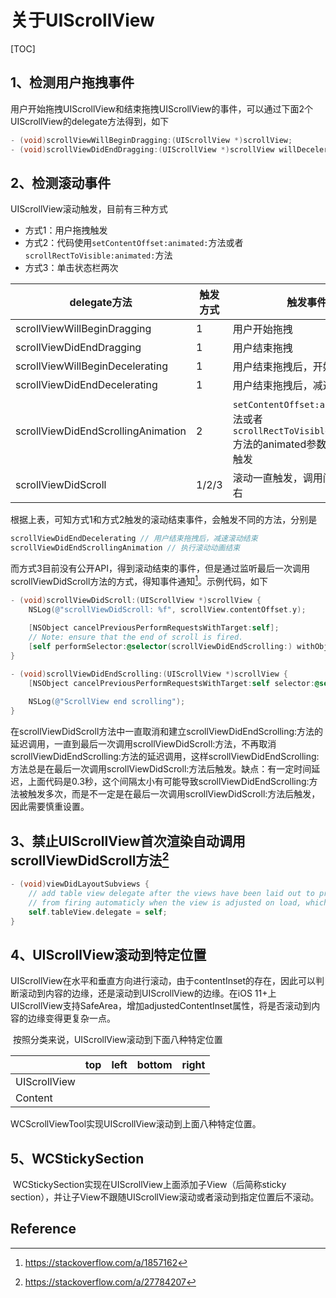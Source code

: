 # 关于UIScrollView

[TOC]

## 1、检测用户拖拽事件

​      用户开始拖拽UIScrollView和结束拖拽UIScrollView的事件，可以通过下面2个UIScrollView的delegate方法得到，如下

```objective-c
- (void)scrollViewWillBeginDragging:(UIScrollView *)scrollView;
- (void)scrollViewDidEndDragging:(UIScrollView *)scrollView willDecelerate:(BOOL)decelerate;
```



## 2、检测滚动事件



UIScrollView滚动触发，目前有三种方式

* 方式1：用户拖拽触发
* 方式2：代码使用`setContentOffset:animated:`方法或者`scrollRectToVisible:animated:`方法
* 方式3：单击状态栏两次



| delegate方法                       | 触发方式 | 触发事件                                                     |
| ---------------------------------- | -------- | ------------------------------------------------------------ |
| scrollViewWillBeginDragging        | 1        | 用户开始拖拽                                                 |
| scrollViewDidEndDragging           | 1        | 用户结束拖拽                                                 |
| scrollViewWillBeginDecelerating    | 1        | 用户结束拖拽后，开始减速滚动                                 |
| scrollViewDidEndDecelerating       | 1        | 用户结束拖拽后，减速滚动结束                                 |
| scrollViewDidEndScrollingAnimation | 2        | `setContentOffset:animated:`方法或者`scrollRectToVisible:animated:`方法的animated参数为YES，才触发 |
| scrollViewDidScroll                | 1/2/3    | 滚动一直触发，调用间隔0.2s左右                               |



根据上表，可知方式1和方式2触发的滚动结束事件，会触发不同的方法，分别是

```objective-c
scrollViewDidEndDecelerating // 用户结束拖拽后，减速滚动结束
scrollViewDidEndScrollingAnimation // 执行滚动动画结束
```



而方式3目前没有公开API，得到滚动结束的事件，但是通过监听最后一次调用scrollViewDidScroll方法的方式，得知事件通知[^1]。示例代码，如下

```objective-c
- (void)scrollViewDidScroll:(UIScrollView *)scrollView {
    NSLog(@"scrollViewDidScroll: %f", scrollView.contentOffset.y);
    
    [NSObject cancelPreviousPerformRequestsWithTarget:self];
    // Note: ensure that the end of scroll is fired.
    [self performSelector:@selector(scrollViewDidEndScrolling:) withObject:_tableView afterDelay:0.3];
}

- (void)scrollViewDidEndScrolling:(UIScrollView *)scrollView {
    [NSObject cancelPreviousPerformRequestsWithTarget:self selector:@selector(scrollViewDidEndScrollingAnimation:) object:_tableView];
    
    NSLog(@"ScrollView end scrolling");
}
```

​      在scrollViewDidScroll方法中一直取消和建立scrollViewDidEndScrolling:方法的延迟调用，一直到最后一次调用scrollViewDidScroll:方法，不再取消scrollViewDidEndScrolling:方法的延迟调用，这样scrollViewDidEndScrolling:方法总是在最后一次调用scrollViewDidScroll:方法后触发。缺点：有一定时间延迟，上面代码是0.3秒，这个间隔太小有可能导致scrollViewDidEndScrolling:方法被触发多次，而是不一定是在最后一次调用scrollViewDidScroll:方法后触发，因此需要慎重设置。





## 3、禁止UIScrollView首次渲染自动调用scrollViewDidScroll方法[^2]



```objective-c
- (void)viewDidLayoutSubviews {
    // add table view delegate after the views have been laid out to prevent scrollViewDidScroll
    // from firing automaticly when the view is adjusted on load, which makes the tab bar disappear 
    self.tableView.delegate = self;
} 
```



## 4、UIScrollView滚动到特定位置

​        UIScrollView在水平和垂直方向进行滚动，由于contentInset的存在，因此可以判断滚动到内容的边缘，还是滚动到UIScrollView的边缘。在iOS 11+上UIScrollView支持SafeArea，增加adjustedContentInset属性，将是否滚动到内容的边缘变得更复杂一点。

​       按照分类来说，UIScrollView滚动到下面八种特定位置

|              | top  | left | bottom | right |
| ------------ | ---- | ---- | ------ | ----- |
| UIScrollView |      |      |        |       |
| Content      |      |      |        |       |

WCScrollViewTool实现UIScrollView滚动到上面八种特定位置。



## 5、WCStickySection

​      WCStickySection实现在UIScrollView上面添加子View（后简称sticky section），并让子View不跟随UIScrollView滚动或者滚动到指定位置后不滚动。

















## Reference

[^1]:https://stackoverflow.com/a/1857162
[^2]:https://stackoverflow.com/a/27784207



